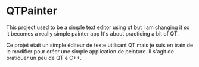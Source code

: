 # QTPainter

This project used to be a simple text editor using qt but i am changing it so it becomes a really simple painter app
It's about practicing a bit of QT.

Ce projet était un simple éditeur de texte utilisant QT mais je suis en train de le modifier pour créer une simple application de peinture.
Il s'agit de pratiquer un peu de QT e C++.
